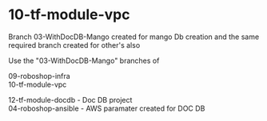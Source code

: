 # 10-tf-module-vpc

Branch 03-WithDocDB-Mango created for mango Db creation and the same required branch created for other's also

Use the "03-WithDocDB-Mango" branches of 

09-roboshop-infra  
10-tf-module-vpc  

12-tf-module-docdb  - Doc DB project  
04-roboshop-ansible - AWS paramater created for DOC DB
